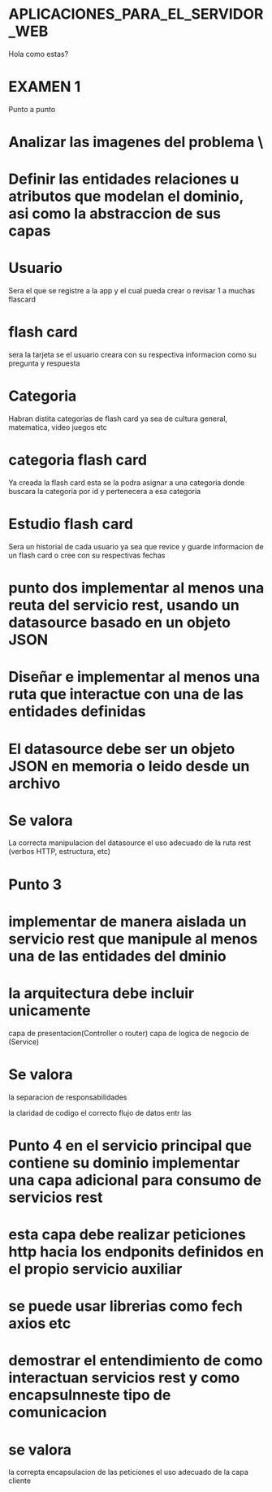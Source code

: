 # APLICACIONES_PARA_EL_SERVIDOR_WEB
Hola como estas?

# EXAMEN 1
Punto a punto
# Analizar las imagenes del problema \

# Definir las entidades relaciones u atributos que modelan el dominio, asi como la abstraccion de sus capas


# Usuario
Sera el que se registre a la app y el cual pueda crear o revisar 1 a muchas flascard 

# flash card
sera la tarjeta se el usuario creara con su respectiva informacion como su pregunta y respuesta 

# Categoria 
Habran distita categorias de flash card ya sea de cultura general, matematica, video juegos etc

# categoria flash card 
Ya creada la flash card esta se la podra asignar a una categoria donde buscara la categoria por id y pertenecera a esa categoria 

# Estudio flash card 
Sera un historial de cada usuario ya sea que revice y guarde informacion de un flash card o cree con su respectivas fechas




# punto dos  implementar al menos una reuta del servicio rest, usando un datasource basado en un objeto JSON

# Diseñar e implementar al menos una ruta que interactue con una de las entidades definidas

# El datasource debe ser un objeto JSON en memoria o leido desde un archivo 

# Se valora 
La correcta manipulacion del datasource
el uso adecuado de la ruta rest (verbos HTTP, estructura, etc)


# Punto 3 
# implementar de manera aislada un servicio rest que manipule al menos una de las entidades del dminio

# la arquitectura debe incluir unicamente 
capa de presentacion(Controller o router)
capa de logica de negocio de (Service)

# Se valora 
la separacion de responsabilidades 

la claridad de codigo
el correcto flujo de datos entr las

# Punto 4 en el servicio principal que contiene su dominio implementar una capa adicional para consumo de servicios rest
# esta capa debe realizar peticiones http hacia los endponits definidos en el propio servicio auxiliar 

# se puede usar librerias como fech axios etc

# demostrar el entendimiento de como interactuan servicios rest y como encapsulnneste tipo de comunicacion

# se valora 
la correpta encapsulacion de las peticiones 
el uso adecuado de la capa cliente